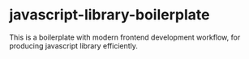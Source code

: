 # javascript-library-boilerplate
This is a boilerplate with modern frontend development workflow, for producing javascript library efficiently.
